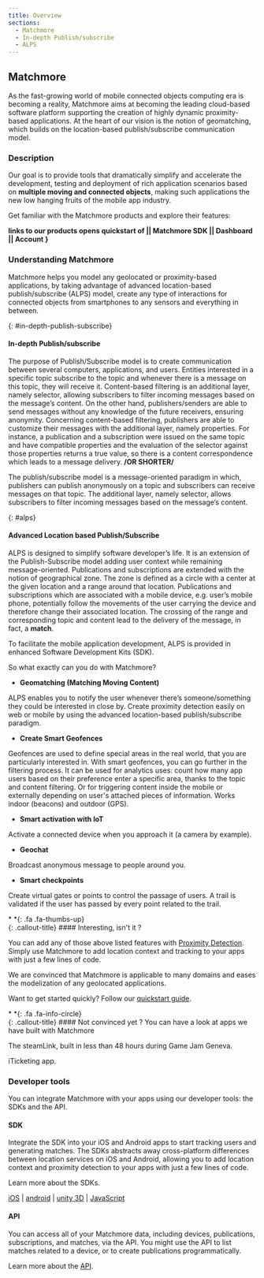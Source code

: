```yaml
---
title: Overview
sections:
  - Matchmore
  - In-depth Publish/subscribe
  - ALPS
---
```


## Matchmore
As the fast-growing world of mobile connected objects computing era is becoming a reality, Matchmore aims at becoming the leading cloud-based software platform supporting the creation of highly dynamic proximity-based applications. At the heart of our vision is the notion of geomatching, which builds on the location-based publish/subscribe communication model.

### Description

Our goal is to provide tools that dramatically simplify and accelerate the development, testing and deployment of rich application scenarios based on **multiple moving and connected objects**, making such applications the new low hanging fruits of the mobile app industry.

Get familiar with the Matchmore products and explore their features:

**links to our products opens quickstart of || Matchmore SDK || Dashboard || Account }**

### Understanding Matchmore
Matchmore helps you model any geolocated or proximity-based applications, by taking advantage of advanced location-based publish/subscribe (ALPS) model, create any type of interactions for connected objects from smartphones to any sensors and everything in between.

{: #in-depth-publish-subscribe}
#### In-depth Publish/subscribe
The purpose of Publish/Subscribe model is to create communication between several computers, applications, and users. Entities interested in a specific topic subscribe to the topic and whenever there is a message on this topic, they will receive it. Content-based filtering is an additional layer, namely selector, allowing subscribers to filter incoming messages based on the message’s content. On the other hand, publishers/senders are able to send messages without any knowledge of the future receivers, ensuring anonymity. Concerning content-based filtering, publishers are able to customize their messages with the additional layer, namely properties. For instance, a publication and a subscription were issued on the same topic and have compatible properties and the evaluation of the selector against those properties returns a true value, so there is a content correspondence which leads to a message delivery.
**/OR SHORTER/**

The publish/subscribe model is a message-oriented paradigm in which, publishers can publish anonymously on a topic and subscribers can receive messages on that topic. The additional layer, namely selector, allows subscribers to filter incoming messages based on the message’s content.

{: #alps}
#### Advanced Location based Publish/Subscribe
ALPS is designed to simplify software developer’s life. It is an extension of the Publish-Subscribe model adding user context while remaining message-oriented. Publications and subscriptions are extended with the notion of geographical zone. The zone is defined as a circle with a center at the given location and a range around that location.
Publications and subscriptions which are associated with a mobile device, e.g. user’s mobile phone, potentially follow the movements of the user carrying the device and therefore change their associated location. The crossing of the range and corresponding topic and content lead to the delivery of the message, in fact, a **match**.

To facilitate the mobile application development, ALPS is provided in enhanced Software Development Kits (SDK).

So what exactly can you do with Matchmore?

* **Geomatching (Matching Moving Content)**

ALPS enables you to notify the user whenever there’s someone/something they could be interested in close by. Create proximity detection easily on web or mobile by using the advanced location-based publish/subscribe paradigm.

* **Create Smart Geofences**

Geofences are used to define special areas in the real world, that you are particularly interested in.
With smart geofences, you can go further in the filtering process. It can be used for analytics uses: count how many app users based on their preference enter a specific area, thanks to the topic and content filtering. Or for triggering content inside the mobile or externally depending on user's attached pieces of information. Works indoor (beacons) and outdoor (GPS).

* **Smart activation with IoT**

Activate a connected device when you approach it (a camera by example).

* **Geochat**

Broadcast anonymous message to people around you.

* **Smart checkpoints**

Create virtual gates or points to control the passage of users. A trail is validated if the user has passed by every point related to the trail.

<div class="callout-block callout-success"><div class="icon-holder">*&nbsp;*{: .fa .fa-thumbs-up}
</div><div class="content">
{: .callout-title}
#### Interesting, isn't it ?

You can add any of those above listed features with [Proximity Detection](#proximity-detection). Simply use Matchmore to add location context and tracking to your apps with just a few lines of code.

We are convinced that Matchmore is applicable to many domains and eases the modelization of any geolocated applications.

Want to get started quickly? Follow our [quickstart guide](#quickstart).

</div></div>

<div class="callout-block callout-info"><div class="icon-holder">*&nbsp;*{: .fa .fa-info-circle}
</div><div class="content">
{: .callout-title}
#### Not convinced yet ? You can have a look at apps we have built with Matchmore

The steamLink, built in less than 48 hours during Game Jam Geneva.

iTicketing app.

</div></div>

### Developer tools
You can integrate Matchmore with your apps using our developer tools: the SDKs and the API.

#### SDK
Integrate the SDK into your iOS and Android apps to start tracking users and generating matches. The SDKs abstracts away cross-platform differences between location services on iOS and Android, allowing you to add location context and proximity detection to your apps with just a few lines of code.

Learn more about the SDKs.

[iOS](#ios) | [android](#android) | [unity 3D](#unity-3d) | [JavaScript](#javascript)

#### API
You can access all of your Matchmore data, including devices, publications, subscriptions, and matches, via the API. You might use the API to list matches related to a device, or to create publications programmatically.

Learn more about the [API](https://matchmore.io/documentation/api).
<!--
### What is next ? // (Examples of links : contact us, examples, tutorials)
### Recently added // (What next, OR recently added)
### Questions ? // (Should be here in all the pages)
We're always happy to help with code or other questions you might have! Search our documentation, contact support, or connect with our sales team.

[*&nbsp;*{: .fa .fa-download} Download PrettyDocs](http://themes.3rdwavemedia.com){: .btn .btn-green}
-->
